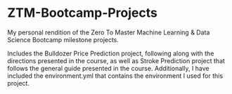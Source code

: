 # ZTM-Bootcamp-Projects
My personal rendition of the Zero To Master Machine Learning &amp; Data Science Bootcamp milestone projects.

Includes the Bulldozer Price Prediction project, following along with the directions presented in the course, as well as Stroke Prediction project that follows the general guide presented in the course. Additionally, I have included the environment.yml that contains the environment I used for this project.

